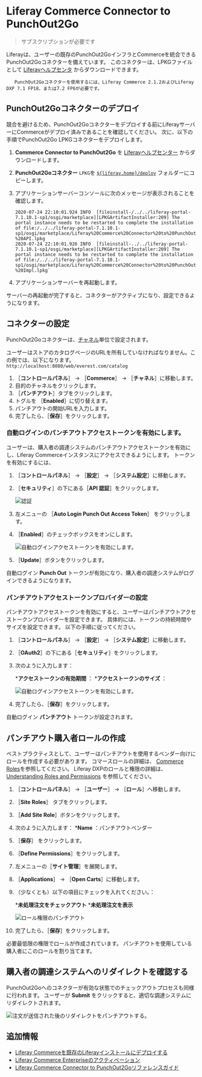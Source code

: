# Liferay Commerce Connector to PunchOut2Go

> サブスクリプションが必要です

Liferayは、ユーザーの既存のPunchOut2GoインフラとCommerceを統合できるPunchOut2Goコネクターを備えています。 このコネクターは、LPKGファイルとして [Liferayヘルプセンタ](http://customer.liferay.com/downloads) からダウンロードできます。

<!--!\[Punch Out Flow Diagram\](./liferay-commerce-connector-to-punchout2go/images/01.png) -->

```important::
   PunchOut2Goコネクターを使用するには、Liferay Commerce 2.1.2およびLiferay DXP 7.1 FP18、または7.2 FP6が必要です。
```

## PunchOut2Goコネクターのデプロイ

競合を避けるため、PunchOut2Goコネクターをデプロイする前にLiferayサーバーにCommerceがデプロイ済みであることを確認してください。 次に、以下の手順でPunchOut2Go LPKGコネクターをデプロイします。

1. **Commerce Connector to PunchOut2Go** を [Liferayヘルプセンター](http://customer.liferay.com/downloads) からダウンロードします。

1. **PunchOut2Goコネクター** `LPKG`を [`${liferay.home}/deploy`](https://learn.liferay.com/dxp/latest/ja/installation-and-upgrades/reference/liferay-home.html) フォルダーにコピーします。

1. アプリケーションサーバーコンソールに次のメッセージが表示されることを確認します。

    ```
    2020-07-24 22:10:01.924 INFO  [fileinstall-/../../liferay-portal-7.1.10.1-sp1/osgi/marketplace][LPKGArtifactInstaller:209] The portal instance needs to be restarted to complete the installation of file:/../../liferay-portal-7.1.10.1-sp1/osgi/marketplace/Liferay%20Commerce%20Connector%20to%20PunchOut2Go%20-%20API.lpkg
    2020-07-24 22:10:01.926 INFO  [fileinstall-../../liferay-portal-7.1.10.1-sp1/osgi/marketplace][LPKGArtifactInstaller:209] The portal instance needs to be restarted to complete the installation of file:/../../liferay-portal-7.1.10.1-sp1/osgi/marketplace/Liferay%20Commerce%20Connector%20to%20PunchOut2Go%20-%20Impl.lpkg`
    ```

1. アプリケーションサーバーを再起動します。

<!-- 1. Verify that the following message displays in the application server console:

    ```
     [Success message]
    ```
-->

サーバーの再起動が完了すると、コネクターがアクティブになり、設定できるようになります。

## コネクターの設定

PunchOut2Goコネクターは、[チャネル](../starting-a-store/channels/introduction-to-channels.md)単位で設定されます。

ユーザーはストアのカタログページのURLを所有していなければなりません。この例では、以下になります。 `http://localhost:8080/web/everest.com/catalog`

1. ［**コントロールパネル**］ → ［**Commerce**］ → ［**チャネル**］に移動します。
1. 目的のチャネルをクリックします。
1. ［**パンチアウト**］タブをクリックします。
1. トグルを ［**Enabled**］に切り替えます。
1. パンチアウトの開始URLを入力します。
1. 完了したら、［**保存**］をクリックします。

### 自動ログインのパンチアウトアクセストークンを有効にします。

ユーザーは、購入者の調達システムのパンチアウトアクセストークンを有効にし、Liferay Commerceインスタンスにアクセスできるようにします。 トークンを有効にするには、

1. ［**コントロールパネル**］ → ［**設定**］ → ［**システム設定**］に移動します。
1. ［**セキュリティ**］の下にある［**API 認証**］をクリックします。

    ![認証](./liferay-commerce-connector-to-punchout2go/images/02.png)

1. 左メニューの ［**Auto Login Punch Out Access Token**］ をクリックします。
1. ［**Enabled**］のチェックボックスをオンにします。

    ![自動ログインアクセストークンを有効にします。](./liferay-commerce-connector-to-punchout2go/images/03.png)

1. ［**Update**］ボタンをクリックします。

自動ログイン **Punch Out** トークンが有効になり、購入者の調達システムがログインできるようになります。

### パンチアウトアクセストークンプロバイダーの設定

パンチアウトアクセストークンを有効にすると、ユーザーはパンチアウトアクセストークンプロバイダーを設定できます。 具体的には、トークンの持続時間やサイズを設定できます。 以下の手順に従ってください。

1. ［**コントロールパネル**］ → ［**設定**］ → ［**システム設定**］に移動します。
1. ［**OAuth2**］の下にある［**セキュリティ**］をクリックします。
1. 次のように入力します：

    ***アクセストークンの有効期間** ：
    ***アクセストークンのサイズ** ：

    ![自動ログインアクセストークンを有効にします。](./liferay-commerce-connector-to-punchout2go/images/04.png)

1. 完了したら、［**保存**］をクリックします。

自動ログイン **パンチアウト** トークンが設定されます。

## パンチアウト購入者ロールの作成

ベストプラクティスとして、ユーザーはパンチアウトを使用するベンダー向けにロールを作成する必要があります。 コマースロールの詳細は、 [Commerce Roles](../users-and-accounts/roles-and-permissions/commerce-roles-reference.md)を参照してください。 Liferay DXPのロールと権限の詳細は、 [Understanding Roles and Permissions](https://learn.liferay.com/dxp/latest/ja/users-and-permissions/roles-and-permissions/understanding-roles-and-permissions.html) を参照してください。

1. ［**コントロールパネル**］ → ［**ユーザー**］ → ［**ロール**］へ移動します。
1. ［**Site Roles**］ タブをクリックします。
1. ［**Add Site Role**］ボタンをクリックします。
1. 次のように入力します：
    ***Name** ：パンチアウトベンダー
1. ［**保存**］ をクリックします。
1. ［**Define Permissions**］をクリックします。
1. 左メニューの［**サイト管理**］を展開します。
1. ［**Applications**］ &rarr; ［**Open Carts**］に移動します。
1. （少なくとも）以下の項目にチェックを入れてください。：

    ***未処理注文をチェックアウト**
    ***未処理注文を表示**

    ![ロール権限のパンチアウト](./liferay-commerce-connector-to-punchout2go/images/05.png)

1. 完了したら、［**保存**］をクリックします。

必要最低限の権限でロールが作成されています。 パンチアウトを使用している購入者にこのロールを割り当てます。

## 購入者の調達システムへのリダイレクトを確認する

PunchOut2Goへのコネクターが有効な状態でのチェックアウトプロセスも同様に行われます。 ユーザーが **Submit** をクリックすると、適切な調達システムにリダイレクトされます。

![注文が送信された後のリダイレクトをパンチアウトする。](./liferay-commerce-connector-to-punchout2go/images/06.png)

## 追加情報

* [Liferay Commerceを既存のLiferayインストールにデプロイする](../installation-and-upgrades/installing-commerce-2.1-and-below/deploying-liferay-commerce-to-an-existing-liferay-installation.md)
* [Liferay Commerce Enterpriseのアクティベーション](../installation-and-upgrades/activating-liferay-commerce-enterprise.md)
* [Liferay Commerce Connector to PunchOut2Goリファレンスガイド](./liferay-commerce-connector-to-punchout2go-reference-guide.md)
